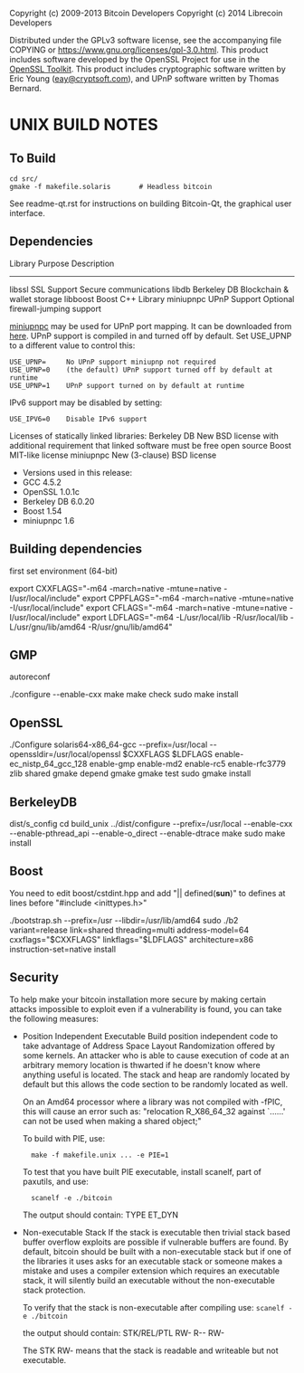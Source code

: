 Copyright (c) 2009-2013 Bitcoin Developers
Copyright (c) 2014 Librecoin Developers

Distributed under the GPLv3 software license, see the accompanying
file COPYING or https://www.gnu.org/licenses/gpl-3.0.html.
This product includes software developed by the OpenSSL Project for use in the [OpenSSL Toolkit](http://www.openssl.org/). This product includes
cryptographic software written by Eric Young ([eay@cryptsoft.com](mailto:eay@cryptsoft.com)), and UPnP software written by Thomas Bernard.

UNIX BUILD NOTES
====================

To Build
---------------------

	cd src/
	gmake -f makefile.solaris		# Headless bitcoin

See readme-qt.rst for instructions on building Bitcoin-Qt, the graphical user interface.

Dependencies
---------------------

 Library     Purpose           Description
 -------     -------           -----------
 libssl      SSL Support       Secure communications
 libdb       Berkeley DB       Blockchain & wallet storage
 libboost    Boost             C++ Library
 miniupnpc   UPnP Support      Optional firewall-jumping support

[miniupnpc](http://miniupnp.free.fr/) may be used for UPnP port mapping.  It can be downloaded from [here](
http://miniupnp.tuxfamily.org/files/).  UPnP support is compiled in and
turned off by default.  Set USE_UPNP to a different value to control this:

	USE_UPNP=     No UPnP support miniupnp not required
	USE_UPNP=0    (the default) UPnP support turned off by default at runtime
	USE_UPNP=1    UPnP support turned on by default at runtime

IPv6 support may be disabled by setting:

	USE_IPV6=0    Disable IPv6 support

Licenses of statically linked libraries:
 Berkeley DB   New BSD license with additional requirement that linked
               software must be free open source
 Boost         MIT-like license
 miniupnpc     New (3-clause) BSD license

- Versions used in this release:
-  GCC           4.5.2
-  OpenSSL       1.0.1c
-  Berkeley DB   6.0.20
-  Boost         1.54
-  miniupnpc     1.6

Building dependencies
---------------------

first set environment (64-bit)

export CXXFLAGS="-m64 -march=native -mtune=native -I/usr/local/include"
export CPPFLAGS="-m64 -march=native -mtune=native -I/usr/local/include"
export CFLAGS="-m64 -march=native -mtune=native -I/usr/local/include"
export LDFLAGS="-m64 -L/usr/local/lib -R/usr/local/lib -L/usr/gnu/lib/amd64 -R/usr/gnu/lib/amd64"

GMP
---

autoreconf

./configure --enable-cxx
make
make check
sudo make install

OpenSSL
-------

./Configure solaris64-x86_64-gcc --prefix=/usr/local --openssldir=/usr/local/openssl $CXXFLAGS $LDFLAGS enable-ec_nistp_64_gcc_128 enable-gmp enable-md2 enable-rc5 enable-rfc3779 zlib shared
gmake depend
gmake
gmake test
sudo gmake install

BerkeleyDB
----------

dist/s_config
cd build_unix
../dist/configure --prefix=/usr/local --enable-cxx --enable-pthread_api --enable-o_direct --enable-dtrace
make
sudo make install

Boost
-----

You need to edit boost/cstdint.hpp and add "|| defined(__sun__)" to defines at lines before "#include <inittypes.h>"

./bootstrap.sh --prefix=/usr --libdir=/usr/lib/amd64
sudo ./b2 variant=release link=shared threading=multi address-model=64 cxxflags="$CXXFLAGS" linkflags="$LDFLAGS" architecture=x86 instruction-set=native install

Security
--------
To help make your bitcoin installation more secure by making certain attacks impossible to
exploit even if a vulnerability is found, you can take the following measures:

* Position Independent Executable
    Build position independent code to take advantage of Address Space Layout Randomization
    offered by some kernels. An attacker who is able to cause execution of code at an arbitrary
    memory location is thwarted if he doesn't know where anything useful is located.
    The stack and heap are randomly located by default but this allows the code section to be
    randomly located as well.

    On an Amd64 processor where a library was not compiled with -fPIC, this will cause an error
    such as: "relocation R_X86_64_32 against `......' can not be used when making a shared object;"

    To build with PIE, use:

    	make -f makefile.unix ... -e PIE=1

    To test that you have built PIE executable, install scanelf, part of paxutils, and use:

    	scanelf -e ./bitcoin

    The output should contain:
     TYPE
    ET_DYN

* Non-executable Stack
    If the stack is executable then trivial stack based buffer overflow exploits are possible if
    vulnerable buffers are found. By default, bitcoin should be built with a non-executable stack
    but if one of the libraries it uses asks for an executable stack or someone makes a mistake
    and uses a compiler extension which requires an executable stack, it will silently build an
    executable without the non-executable stack protection.

    To verify that the stack is non-executable after compiling use:
    `scanelf -e ./bitcoin`

    the output should contain:
	STK/REL/PTL
	RW- R-- RW-

    The STK RW- means that the stack is readable and writeable but not executable.
